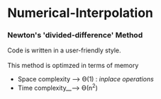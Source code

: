 # Numerical-Interpolation
 
### Newton's 'divided-difference' Method <br />
  
Code is written in a user-friendly style. <br />
<br />
This method is optimzed in terms of memory <br />
  - Space complexity —> Ө(1) : *inplace operations* <br />
  - Time complexity__—> Ө(n<sup>2</sup>) <br />
